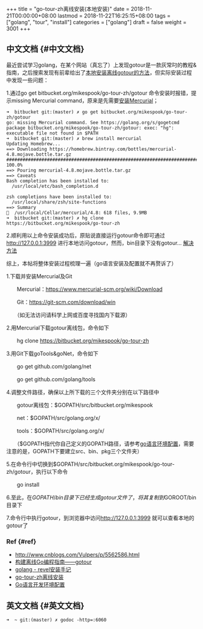 +++
title = "go-tour-zh离线安装(本地安装)"
date = 2018-11-21T00:00:00+08:00
lastmod = 2018-11-22T16:25:15+08:00
tags = ["golang", "tour", "install"]
categories = ["golang"]
draft = false
weight = 3001
+++

## 中文文档 {#中文文档}

最近尝试学习golang，在某个网站（真忘了）上发现gotour是一款灰常叼的教程&指南，之后搜索发现有前辈给出了[本地安装离线gotour的方法](http://www.cnblogs.com/chijianqiang/archive/2012/11/19/gotour.html)，但实际安装过程中发现一些问题：

1.通过go get bitbucket.org/mikespook/go-tour-zh/gotour 命令安装时报错，提示missing Mercurial command，原来是先需要[安装Mercurial](https://studygolang.com/articles/714)；

```
➜  bitbucket git:(master) ✗ go get bitbucket.org/mikespook/go-tour-zh/gotour
go: missing Mercurial command. See https://golang.org/s/gogetcmd
package bitbucket.org/mikespook/go-tour-zh/gotour: exec: "hg": executable file not found in $PATH
➜  bitbucket git:(master) ✗ brew install mercurial
Updating Homebrew...
==> Downloading https://homebrew.bintray.com/bottles/mercurial-4.8.mojave.bottle.tar.gz
######################################################################## 100.0%
==> Pouring mercurial-4.8.mojave.bottle.tar.gz
==> Caveats
Bash completion has been installed to:
  /usr/local/etc/bash_completion.d

zsh completions have been installed to:
  /usr/local/share/zsh/site-functions
==> Summary
🍺  /usr/local/Cellar/mercurial/4.8: 618 files, 9.9MB
➜  bitbucket git:(master) ✗ hg clone https://bitbucket.org/mikespook/go-tour-zh
```

2.顺利用以上命令安装成功后，原贴说直接运行gotour命令即可通过<http://127.0.0.1:3999> 进行本地访问gotour，然而，bin目录下没有gotour... [解决方法](https://studygolang.com/articles/4768)

综上，本帖将整体安装过程梳理一遍（go语言安装及配置就不再赘诉了）

1.下载并安装Mercurial及Git

　　Mercurial：<https://www.mercurial-scm.org/wiki/Download>

　　Git：<https://git-scm.com/download/win>

　　（如无法访问请科学上网或百度寻找国内下载源）

2.用Mercurial下载gotour离线包，命令如下

　　hg clone <https://bitbucket.org/mikespook/go-tour-zh>

3.用Git下载goTools&goNet，命令如下

　　go get github.com/golang/net

　　go get github.com/golang/tools

4.调整文件路径，确保以上所下载的三个文件夹分别在以下路径中

　　gotour离线包：$GOPATH/src/bitbucket.org/mikespook

　　net：$GOPATH/src/golang.org/x/

　　tools：$GOPATH/src/golang.org/x/

　　（$GOPATH指代你自己定义的GOPATH路径，请参考[go语言环境配置](https://blog.csdn.net/hil2000/article/details/41261267)，需要注意的是，GOPATH下要建立src、bin、pkg三个文件夹）

5.在命令行中切换到$GOPATH/src/bitbucket.org/mikespook/go-tour-zh/gotour，执行以下命令

　　go install

6.至此，在$GOPATH/bin目录下已经生成gotour文件了，将其复制到$GOROOT/bin目录下

7.命令行中执行gotour，到浏览器中访问<http://127.0.0.1:3999> 就可以查看本地的gotour了


### Ref {#ref}

-   <http://www.cnblogs.com/Vulpers/p/5562586.html>
-   [构建离线Go编程指南——gotour](http://www.cnblogs.com/chijianqiang/archive/2012/11/19/gotour.html)
-   [golang - revel安装手记](https://studygolang.com/articles/714)
-   [go-tour-zh离线安装](https://studygolang.com/articles/4768)
-   [Go语言开发环境配置](https://blog.csdn.net/hil2000/article/details/41261267)


## 英文文档 {#英文文档}

```
➜  ~ git:(master) ✗ godoc -http=:6060
```
